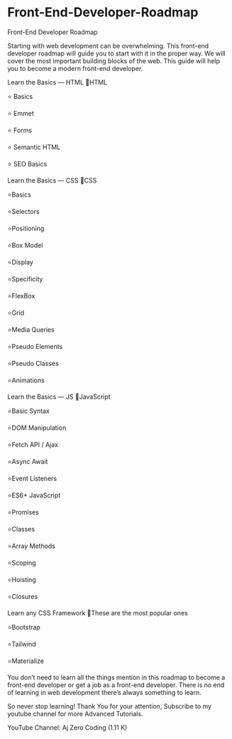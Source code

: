 # Front-End-Developer-Roadmap
Front-End Developer Roadmap

Starting with web development can be overwhelming. This front-end developer roadmap will guide you to start with it in the proper way. We will cover the most important building blocks of the web. This guide will help you to become a modern front-end developer.

Learn the Basics — HTML
💫HTML

⭐ Basics

⭐ Emmet

⭐ Forms

⭐ Semantic HTML

⭐ SEO Basics

Learn the Basics — CSS
💫CSS

⭐Basics

⭐Selectors

⭐Positioning

⭐Box Model

⭐Display

⭐Specificity

⭐FlexBox

⭐Grid

⭐Media Queries

⭐Pseudo Elements

⭐Pseudo Classes

⭐Animations

Learn the Basics — JS
💫JavaScript

⭐Basic Syntax

⭐DOM Manipulation

⭐Fetch API / Ajax

⭐Async Await

⭐Event Listeners

⭐ES6+ JavaScript

⭐Promises

⭐Classes

⭐Array Methods

⭐Scoping

⭐Hoisting

⭐Closures

Learn any CSS Framework
💫These are the most popular ones

⭐Bootstrap

⭐Tailwind

⭐Materialize

You don’t need to learn all the things mention in this roadmap to become a front-end developer or get a job as a front-end developer. There is no end of learning in web development there’s always something to learn.

So never stop learning!
Thank You for your attention, Subscribe to my youtube channel for more Advanced Tutorials.

YouTube Channel: Aj Zero Coding (1.11 K)
